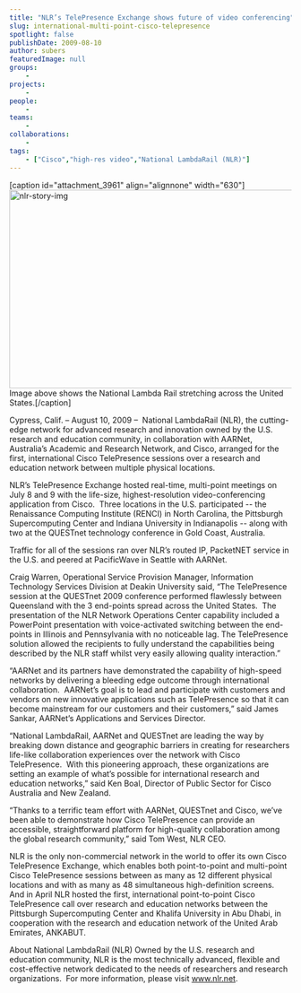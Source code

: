 ```yaml
---
title: "NLR’s TelePresence Exchange shows future of video conferencing"
slug: international-multi-point-cisco-telepresence
spotlight: false
publishDate: 2009-08-10
author: subers
featuredImage: null
groups:
    - 
projects:
    - 
people:
    - 
teams: 
    - 
collaborations:
    - 
tags:
    - ["Cisco","high-res video","National LambdaRail (NLR)"]
---
```

[caption id="attachment_3961" align="alignnone" width="630"]<a href="http://www.renci.org/wp-content/uploads/2009/08/nlr-story-img.jpg"><img class="wp-image-3961 size-full" title="nlr-story-img" src="http://www.renci.org/wp-content/uploads/2009/08/nlr-story-img.jpg" alt="nlr-story-img" width="630" height="354" /></a> Image above shows the National Lambda Rail stretching across the United States.[/caption]

Cypress, Calif. – August 10, 2009 –  National LambdaRail (NLR), the cutting-edge network for advanced research and innovation owned by the U.S. research and education community, in collaboration with AARNet, Australia’s Academic and Research Network, and Cisco, arranged for the first, international Cisco TelePresence sessions over a research and education network between multiple physical locations.

<!--more-->

NLR’s TelePresence Exchange hosted real-time, multi-point meetings on July 8 and 9 with the life-size, highest-resolution video-conferencing application from Cisco.  Three locations in the U.S. participated -- the Renaissance Computing Institute (RENCI) in North Carolina, the Pittsburgh Supercomputing Center and Indiana University in Indianapolis -- along with two at the QUESTnet technology conference in Gold Coast, Australia.

Traffic for all of the sessions ran over NLR’s routed IP, PacketNET service in the U.S. and peered at PacificWave in Seattle with AARNet.

Craig Warren, Operational Service Provision Manager, Information Technology Services Division at Deakin University said, “The TelePresence session at the QUESTnet 2009 conference performed flawlessly between Queensland with the 3 end-points spread across the United States.  The presentation of the NLR Network Operations Center capability included a PowerPoint presentation with voice-activated switching between the end-points in Illinois and Pennsylvania with no noticeable lag. The TelePresence solution allowed the recipients to fully understand the capabilities being described by the NLR staff whilst very easily allowing quality interaction.”

“AARNet and its partners have demonstrated the capability of high-speed networks by delivering a bleeding edge outcome through international collaboration.  AARNet’s goal is to lead and participate with customers and vendors on new innovative applications such as TelePresence so that it can become mainstream for our customers and their customers,” said James Sankar, AARNet’s Applications and Services Director.

“National LambdaRail, AARNet and QUESTnet are leading the way by breaking down distance and geographic barriers in creating for researchers life-like collaboration experiences over the network with Cisco TelePresence.  With this pioneering approach, these organizations are setting an example of what’s possible for international research and education networks,” said Ken Boal, Director of Public Sector for Cisco Australia and New Zealand.

“Thanks to a terrific team effort with AARNet, QUESTnet and Cisco, we’ve been able to demonstrate how Cisco TelePresence can provide an accessible, straightforward platform for high-quality collaboration among the global research community,” said Tom West, NLR CEO.

NLR is the only non-commercial network in the world to offer its own Cisco TelePresence Exchange, which enables both point-to-point and multi-point Cisco TelePresence sessions between as many as 12 different physical locations and with as many as 48 simultaneous high-definition screens.  And in April NLR hosted the first, international point-to-point Cisco TelePresence call over research and education networks between the Pittsburgh Supercomputing Center and Khalifa University in Abu Dhabi, in cooperation with the research and education network of the United Arab Emirates, ANKABUT.

<span class="head2">About National LambdaRail (NLR)</span>
Owned by the U.S. research and education community, NLR is the most technically advanced, flexible and cost-effective network dedicated to the needs of researchers and research organizations.  For more information, please visit <a href="http://www.nlr.net">www.nlr.net</a>.
